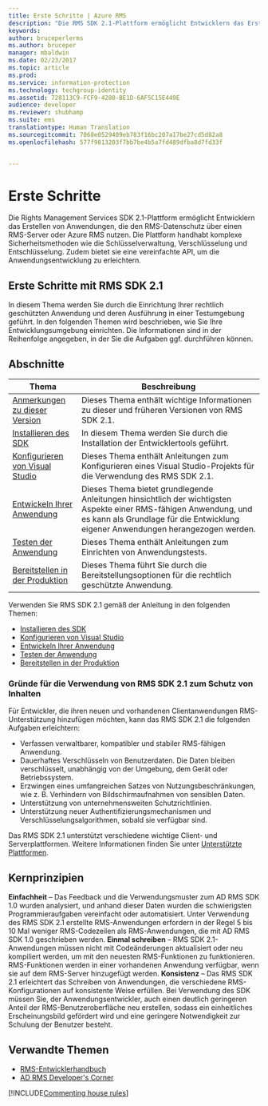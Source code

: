 ```yaml
---
title: Erste Schritte | Azure RMS
description: "Die RMS SDK 2.1-Plattform ermöglicht Entwicklern das Erstellen von Anwendungen, die den RMS-Datenschutz nutzen."
keywords: 
author: bruceperlerms
ms.author: bruceper
manager: mbaldwin
ms.date: 02/23/2017
ms.topic: article
ms.prod: 
ms.service: information-protection
ms.technology: techgroup-identity
ms.assetid: 728113C9-FCF9-4280-BE1D-6AF5C15E449E
audience: developer
ms.reviewer: shubhamp
ms.suite: ems
translationtype: Human Translation
ms.sourcegitcommit: 7068e0529409eb783f16bc207a17be27cd5d82a8
ms.openlocfilehash: 577f9813203f7bb7be4b5a7fd489dfba8d7fd33f


---
```

# <a name="getting-started"></a>Erste Schritte

Die Rights Management Services SDK 2.1-Plattform ermöglicht Entwicklern das Erstellen von Anwendungen, die den RMS-Datenschutz über einen RMS-Server oder Azure RMS nutzen. Die Plattform handhabt komplexe Sicherheitsmethoden wie die Schlüsselverwaltung, Verschlüsselung und Entschlüsselung. Zudem bietet sie eine vereinfachte API, um die Anwendungsentwicklung zu erleichtern.

## <a name="get-started-with-rms-sdk-21"></a>Erste Schritte mit RMS SDK 2.1

In diesem Thema werden Sie durch die Einrichtung Ihrer rechtlich geschützten Anwendung und deren Ausführung in einer Testumgebung geführt. In den folgenden Themen wird beschrieben, wie Sie Ihre Entwicklungsumgebung einrichten. Die Informationen sind in der Reihenfolge angegeben, in der Sie die Aufgaben ggf. durchführen können.

## <a name="in-this-sections"></a>Abschnitte

| Thema | Beschreibung |
|-------|-------------|
| [Anmerkungen zu dieser Version](release-notes-rtm.md) | Dieses Thema enthält wichtige Informationen zu dieser und früheren Versionen von RMS SDK 2.1.|
| [Installieren des SDK](install-the-rms-sdk.md) | In diesem Thema werden Sie durch die Installation der Entwicklertools geführt.|
| [Konfigurieren von Visual Studio](how-to-configure-a-visual-studio-project-to-use-the-ad-rms-sdk-2-0.md) | Dieses Thema enthält Anleitungen zum Konfigurieren eines Visual Studio-Projekts für die Verwendung des RMS SDK 2.1.|
| [Entwickeln Ihrer Anwendung](developing-your-application.md) | Dieses Thema bietet grundlegende Anleitungen hinsichtlich der wichtigsten Aspekte einer RMS-fähigen Anwendung, und es kann als Grundlage für die Entwicklung eigener Anwendungen herangezogen werden.|
| [Testen der Anwendung](how-to-set-up-your-test-environment.md) |Dieses Thema enthält Anleitungen zum Einrichten von Anwendungstests.|
| [Bereitstellen in der Produktion](deploying-your-application.md) |Dieses Thema führt Sie durch die Bereitstellungsoptionen für die rechtlich geschützte Anwendung.|


Verwenden Sie RMS SDK 2.1 gemäß der Anleitung in den folgenden Themen:

- [Installieren des SDK](install-the-rms-sdk.md)
- [Konfigurieren von Visual Studio](how-to-configure-a-visual-studio-project-to-use-the-ad-rms-sdk-2-0.md)
- [Entwickeln Ihrer Anwendung](developing-your-application.md)
- [Testen der Anwendung](how-to-set-up-your-test-environment.md)
- [Bereitstellen in der Produktion](deploying-your-application.md)

### <a name="why-use-rms-sdk-21-for-protecting-your-content"></a>Gründe für die Verwendung von RMS SDK 2.1 zum Schutz von Inhalten

Für Entwickler, die ihren neuen und vorhandenen Clientanwendungen RMS-Unterstützung hinzufügen möchten, kann das RMS SDK 2.1 die folgenden Aufgaben erleichtern:

-   Verfassen verwaltbarer, kompatibler und stabiler RMS-fähigen Anwendung.
-   Dauerhaftes Verschlüsseln von Benutzerdaten. Die Daten bleiben verschlüsselt, unabhängig von der Umgebung, dem Gerät oder Betriebssystem.
-   Erzwingen eines umfangreichen Satzes von Nutzungsbeschränkungen, wie z. B. Verhindern von Bildschirmaufnahmen von sensiblen Daten.
-   Unterstützung von unternehmensweiten Schutzrichtlinien.
-   Unterstützung neuer Authentifizierungsmechanismen und Verschlüsselungsalgorithmen, sobald sie verfügbar sind.

Das RMS SDK 2.1 unterstützt verschiedene wichtige Client- und Serverplattformen. Weitere Informationen finden Sie unter [Unterstützte Plattformen](supported-platforms.md).

## <a name="core-principles"></a>Kernprinzipien

**Einfachheit** – Das Feedback und die Verwendungsmuster zum AD RMS SDK 1.0 wurden analysiert, und anhand dieser Daten wurden die schwierigsten Programmieraufgaben vereinfacht oder automatisiert. Unter Verwendung des RMS SDK 2.1 erstellte RMS-Anwendungen erfordern in der Regel 5 bis 10 Mal weniger RMS-Codezeilen als RMS-Anwendungen, die mit AD RMS SDK 1.0 geschrieben werden.
**Einmal schreiben** – RMS SDK 2.1-Anwendungen müssen nicht mit Codeänderungen aktualisiert oder neu kompiliert werden, um mit den neuesten RMS-Funktionen zu funktionieren. RMS-Funktionen werden in einer vorhandenen Anwendung verfügbar, wenn sie auf dem RMS-Server hinzugefügt werden.
**Konsistenz** – Das RMS SDK 2.1 erleichtert das Schreiben von Anwendungen, die verschiedene RMS-Konfigurationen auf konsistente Weise erfüllen. Bei Verwendung des SDK müssen Sie, der Anwendungsentwickler, auch einen deutlich geringeren Anteil der RMS-Benutzeroberfläche neu erstellen, sodass ein einheitliches Erscheinungsbild gefördert wird und eine geringere Notwendigkeit zur Schulung der Benutzer besteht.

## <a name="related-topics"></a>Verwandte Themen

* [RMS-Entwicklerhandbuch](developers-guide.md)
* [AD RMS Developer's Corner](http://blogs.msdn.com/b/rms/)

[!INCLUDE[Commenting house rules](../includes/houserules.md)]


<!--HONumber=Jan17_HO1-->


